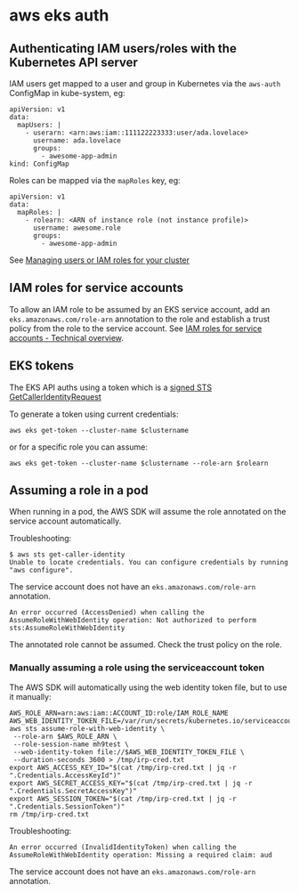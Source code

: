# aws eks auth

## Authenticating IAM users/roles with the Kubernetes API server

IAM users get mapped to a user and group in Kubernetes via the `aws-auth` ConfigMap in kube-system, eg:

```
apiVersion: v1
data:
  mapUsers: |
    - userarn: <arn:aws:iam::111122223333:user/ada.lovelace>
      username: ada.lovelace
      groups:
        - awesome-app-admin
kind: ConfigMap
```

Roles can be mapped via the `mapRoles` key, eg:

```
apiVersion: v1
data:
  mapRoles: |
    - rolearn: <ARN of instance role (not instance profile)>
      username: awesome.role
      groups:
        - awesome-app-admin
```

See [Managing users or IAM roles for your cluster](https://docs.aws.amazon.com/eks/latest/userguide/add-user-role.html)

## IAM roles for service accounts

To allow an IAM role to be assumed by an EKS service account, add an `eks.amazonaws.com/role-arn` annotation to the role and establish a trust policy from the role to the service account. See [IAM roles for service accounts - Technical overview](https://docs.aws.amazon.com/eks/latest/userguide/iam-roles-for-service-accounts-technical-overview.html).

## EKS tokens

The EKS API auths using a token which is a [signed STS GetCallerIdentityRequest](https://github.com/hashicorp/terraform-provider-aws/blob/9af0841a9fcafd84ae0a1309ec5c90f0b81015fa/internal/service/eks/token.go#L196)

To generate a token using current credentials:

```
aws eks get-token --cluster-name $clustername
```

or for a specific role you can assume:

```
aws eks get-token --cluster-name $clustername --role-arn $rolearn
```

## Assuming a role in a pod

When running in a pod, the AWS SDK will assume the role annotated on the service account automatically.

Troubleshooting:

```
$ aws sts get-caller-identity
Unable to locate credentials. You can configure credentials by running "aws configure".
```

The service account does not have an `eks.amazonaws.com/role-arn` annotation.

```
An error occurred (AccessDenied) when calling the AssumeRoleWithWebIdentity operation: Not authorized to perform sts:AssumeRoleWithWebIdentity
```

The annotated role cannot be assumed. Check the trust policy on the role.

### Manually assuming a role using the serviceaccount token

The AWS SDK will automatically using the web identity token file, but to use it manually:

```
AWS_ROLE_ARN=arn:aws:iam::ACCOUNT_ID:role/IAM_ROLE_NAME
AWS_WEB_IDENTITY_TOKEN_FILE=/var/run/secrets/kubernetes.io/serviceaccount/token
aws sts assume-role-with-web-identity \
 --role-arn $AWS_ROLE_ARN \
 --role-session-name mh9test \
 --web-identity-token file://$AWS_WEB_IDENTITY_TOKEN_FILE \
 --duration-seconds 3600 > /tmp/irp-cred.txt
export AWS_ACCESS_KEY_ID="$(cat /tmp/irp-cred.txt | jq -r ".Credentials.AccessKeyId")"
export AWS_SECRET_ACCESS_KEY="$(cat /tmp/irp-cred.txt | jq -r ".Credentials.SecretAccessKey")"
export AWS_SESSION_TOKEN="$(cat /tmp/irp-cred.txt | jq -r ".Credentials.SessionToken")"
rm /tmp/irp-cred.txt
```

Troubleshooting:

```
An error occurred (InvalidIdentityToken) when calling the AssumeRoleWithWebIdentity operation: Missing a required claim: aud
```

The service account does not have an `eks.amazonaws.com/role-arn` annotation.
